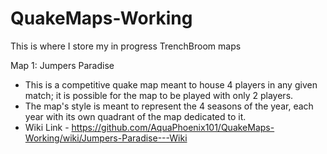 # QuakeMaps-Working
This is where I store my in progress TrenchBroom maps


Map 1: Jumpers Paradise
  - This is a competitive quake map meant to house 4 players in any given match; it is possible for the map to be played with only 2 players.
  - The map's style is meant to represent the 4 seasons of the year, each year with its own quadrant of the map dedicated to it.
  - Wiki Link - https://github.com/AquaPhoenix101/QuakeMaps-Working/wiki/Jumpers-Paradise---Wiki 
